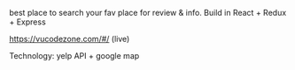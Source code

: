 best place to search your fav place for review & info. Build in React + Redux +  Express

https://vucodezone.com/#/      (live)


Technology: yelp API + google map
